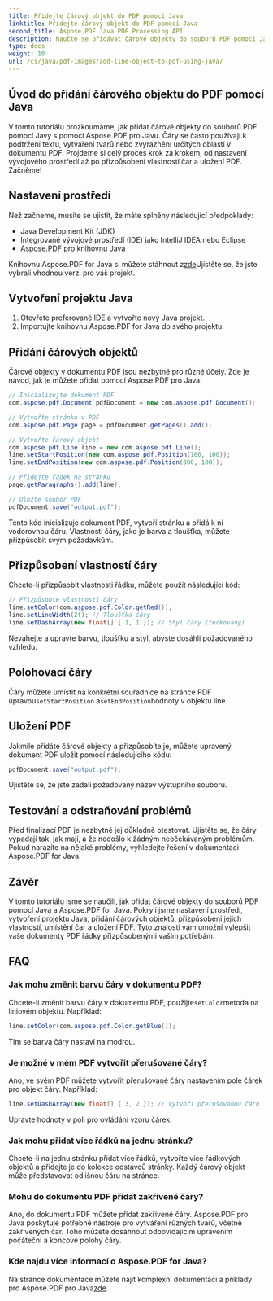 ```yaml
---
title: Přidejte čárový objekt do PDF pomocí Java
linktitle: Přidejte čárový objekt do PDF pomocí Java
second_title: Aspose.PDF Java PDF Processing API
description: Naučte se přidávat čárové objekty do souborů PDF pomocí Java s Aspose.PDF for Java. Přizpůsobte si čáry, umístěte je a bez námahy vytvářejte dynamické soubory PDF.
type: docs
weight: 10
url: /cs/java/pdf-images/add-line-object-to-pdf-using-java/
---
```


## Úvod do přidání čárového objektu do PDF pomocí Java

V tomto tutoriálu prozkoumáme, jak přidat čárové objekty do souborů PDF pomocí Javy s pomocí Aspose.PDF pro Javu. Čáry se často používají k podtržení textu, vytváření tvarů nebo zvýraznění určitých oblastí v dokumentu PDF. Projdeme si celý proces krok za krokem, od nastavení vývojového prostředí až po přizpůsobení vlastností čar a uložení PDF. Začněme!

## Nastavení prostředí

Než začneme, musíte se ujistit, že máte splněny následující předpoklady:

- Java Development Kit (JDK)
- Integrované vývojové prostředí (IDE) jako IntelliJ IDEA nebo Eclipse
- Aspose.PDF pro knihovnu Java

 Knihovnu Aspose.PDF for Java si můžete stáhnout z[zde](https://releases.aspose.com/pdf/java/)Ujistěte se, že jste vybrali vhodnou verzi pro váš projekt.

## Vytvoření projektu Java

1. Otevřete preferované IDE a vytvořte nový Java projekt.
2. Importujte knihovnu Aspose.PDF for Java do svého projektu.

## Přidání čárových objektů

Čárové objekty v dokumentu PDF jsou nezbytné pro různé účely. Zde je návod, jak je můžete přidat pomocí Aspose.PDF pro Java:

```java
// Inicializujte dokument PDF
com.aspose.pdf.Document pdfDocument = new com.aspose.pdf.Document();

// Vytvořte stránku v PDF
com.aspose.pdf.Page page = pdfDocument.getPages().add();

// Vytvořte čárový objekt
com.aspose.pdf.Line line = new com.aspose.pdf.Line();
line.setStartPosition(new com.aspose.pdf.Position(100, 100));
line.setEndPosition(new com.aspose.pdf.Position(300, 100));

// Přidejte řádek na stránku
page.getParagraphs().add(line);

// Uložte soubor PDF
pdfDocument.save("output.pdf");
```

Tento kód inicializuje dokument PDF, vytvoří stránku a přidá k ní vodorovnou čáru. Vlastnosti čáry, jako je barva a tloušťka, můžete přizpůsobit svým požadavkům.

## Přizpůsobení vlastností čáry

Chcete-li přizpůsobit vlastnosti řádku, můžete použít následující kód:

```java
// Přizpůsobte vlastnosti čáry
line.setColor(com.aspose.pdf.Color.getRed());
line.setLineWidth(2f); // Tloušťka čáry
line.setDashArray(new float[] { 1, 1 }); // Styl čáry (tečkovaný)
```

Neváhejte a upravte barvu, tloušťku a styl, abyste dosáhli požadovaného vzhledu.

## Polohovací čáry

 Čáry můžete umístit na konkrétní souřadnice na stránce PDF úpravou`setStartPosition` a`setEndPosition`hodnoty v objektu line.

## Uložení PDF

Jakmile přidáte čárové objekty a přizpůsobíte je, můžete upravený dokument PDF uložit pomocí následujícího kódu:

```java
pdfDocument.save("output.pdf");
```

Ujistěte se, že jste zadali požadovaný název výstupního souboru.

## Testování a odstraňování problémů

Před finalizací PDF je nezbytné jej důkladně otestovat. Ujistěte se, že čáry vypadají tak, jak mají, a že nedošlo k žádným neočekávaným problémům. Pokud narazíte na nějaké problémy, vyhledejte řešení v dokumentaci Aspose.PDF for Java.

## Závěr

V tomto tutoriálu jsme se naučili, jak přidat čárové objekty do souborů PDF pomocí Java a Aspose.PDF for Java. Pokryli jsme nastavení prostředí, vytvoření projektu Java, přidání čárových objektů, přizpůsobení jejich vlastností, umístění čar a uložení PDF. Tyto znalosti vám umožní vylepšit vaše dokumenty PDF řádky přizpůsobenými vašim potřebám.

## FAQ

### Jak mohu změnit barvu čáry v dokumentu PDF?

 Chcete-li změnit barvu čáry v dokumentu PDF, použijte`setColor`metoda na liniovém objektu. Například:

```java
line.setColor(com.aspose.pdf.Color.getBlue());
```

Tím se barva čáry nastaví na modrou.

### Je možné v mém PDF vytvořit přerušované čáry?

Ano, ve svém PDF můžete vytvořit přerušované čáry nastavením pole čárek pro objekt čáry. Například:

```java
line.setDashArray(new float[] { 3, 2 }); // Vytvoří přerušovanou čáru
```

Upravte hodnoty v poli pro ovládání vzoru čárek.

### Jak mohu přidat více řádků na jednu stránku?

Chcete-li na jednu stránku přidat více řádků, vytvořte více řádkových objektů a přidejte je do kolekce odstavců stránky. Každý čárový objekt může představovat odlišnou čáru na stránce.

### Mohu do dokumentu PDF přidat zakřivené čáry?

Ano, do dokumentu PDF můžete přidat zakřivené čáry. Aspose.PDF pro Java poskytuje potřebné nástroje pro vytváření různých tvarů, včetně zakřivených čar. Toho můžete dosáhnout odpovídajícím upravením počáteční a koncové polohy čáry.

### Kde najdu více informací o Aspose.PDF for Java?

Na stránce dokumentace můžete najít komplexní dokumentaci a příklady pro Aspose.PDF pro Java[zde](https://reference.aspose.com/pdf/java/).